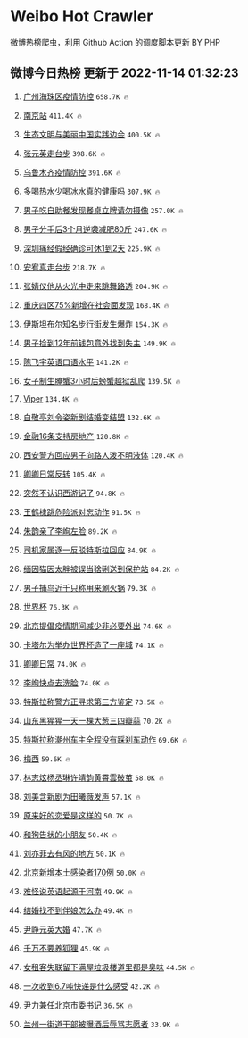 # Weibo Hot Crawler 



微博热榜爬虫，利用 Github Action 的调度脚本更新 BY PHP 


## 微博今日热榜 更新于 2022-11-14 01:32:23 
1. [广州海珠区疫情防控](https://s.weibo.com/weibo?q=%23%E5%B9%BF%E5%B7%9E%E6%B5%B7%E7%8F%A0%E5%8C%BA%E7%96%AB%E6%83%85%E9%98%B2%E6%8E%A7%23&t=31&band_rank=1&Refer=top) `658.7K 🔥` 

1. [南京站](https://s.weibo.com/weibo?q=%E5%8D%97%E4%BA%AC%E7%AB%99&t=31&band_rank=2&Refer=top) `411.4K 🔥` 

1. [生态文明与美丽中国实践边会](https://s.weibo.com/weibo?q=%23%E7%94%9F%E6%80%81%E6%96%87%E6%98%8E%E4%B8%8E%E7%BE%8E%E4%B8%BD%E4%B8%AD%E5%9B%BD%E5%AE%9E%E8%B7%B5%E8%BE%B9%E4%BC%9A%23&t=31&band_rank=3&Refer=top) `400.5K 🔥` 

1. [张元英走台步](https://s.weibo.com/weibo?q=%23%E5%BC%A0%E5%85%83%E8%8B%B1%E8%B5%B0%E5%8F%B0%E6%AD%A5%23&t=31&band_rank=4&Refer=top) `398.6K 🔥` 

1. [乌鲁木齐疫情防控](https://s.weibo.com/weibo?q=%23%E4%B9%8C%E9%B2%81%E6%9C%A8%E9%BD%90%E7%96%AB%E6%83%85%E9%98%B2%E6%8E%A7%23&t=31&band_rank=5&Refer=top) `391.6K 🔥` 

1. [多喝热水少喝冰水真的健康吗](https://s.weibo.com/weibo?q=%23%E5%A4%9A%E5%96%9D%E7%83%AD%E6%B0%B4%E5%B0%91%E5%96%9D%E5%86%B0%E6%B0%B4%E7%9C%9F%E7%9A%84%E5%81%A5%E5%BA%B7%E5%90%97%23&t=31&band_rank=6&Refer=top) `307.9K 🔥` 

1. [男子吃自助餐发现餐桌立牌请勿摄像](https://s.weibo.com/weibo?q=%23%E7%94%B7%E5%AD%90%E5%90%83%E8%87%AA%E5%8A%A9%E9%A4%90%E5%8F%91%E7%8E%B0%E9%A4%90%E6%A1%8C%E7%AB%8B%E7%89%8C%E8%AF%B7%E5%8B%BF%E6%91%84%E5%83%8F%23&t=31&band_rank=7&Refer=top) `257.0K 🔥` 

1. [男子分手后3个月逆袭减肥80斤](https://s.weibo.com/weibo?q=%23%E7%94%B7%E5%AD%90%E5%88%86%E6%89%8B%E5%90%8E3%E4%B8%AA%E6%9C%88%E9%80%86%E8%A2%AD%E5%87%8F%E8%82%A580%E6%96%A4%23&t=31&band_rank=8&Refer=top) `247.6K 🔥` 

1. [深圳痛经假经确诊可休1到2天](https://s.weibo.com/weibo?q=%23%E6%B7%B1%E5%9C%B3%E7%97%9B%E7%BB%8F%E5%81%87%E7%BB%8F%E7%A1%AE%E8%AF%8A%E5%8F%AF%E4%BC%911%E5%88%B02%E5%A4%A9%23&t=31&band_rank=9&Refer=top) `225.9K 🔥` 

1. [安宥真走台步](https://s.weibo.com/weibo?q=%23%E5%AE%89%E5%AE%A5%E7%9C%9F%E8%B5%B0%E5%8F%B0%E6%AD%A5%23&t=31&band_rank=10&Refer=top) `218.7K 🔥` 

1. [张婧仪他从火光中走来跳舞路透](https://s.weibo.com/weibo?q=%23%E5%BC%A0%E5%A9%A7%E4%BB%AA%E4%BB%96%E4%BB%8E%E7%81%AB%E5%85%89%E4%B8%AD%E8%B5%B0%E6%9D%A5%E8%B7%B3%E8%88%9E%E8%B7%AF%E9%80%8F%23&t=31&band_rank=11&Refer=top) `204.9K 🔥` 

1. [重庆四区75%新增在社会面发现](https://s.weibo.com/weibo?q=%23%E9%87%8D%E5%BA%86%E5%9B%9B%E5%8C%BA75%25%E6%96%B0%E5%A2%9E%E5%9C%A8%E7%A4%BE%E4%BC%9A%E9%9D%A2%E5%8F%91%E7%8E%B0%23&t=31&band_rank=12&Refer=top) `168.4K 🔥` 

1. [伊斯坦布尔知名步行街发生爆炸](https://s.weibo.com/weibo?q=%23%E4%BC%8A%E6%96%AF%E5%9D%A6%E5%B8%83%E5%B0%94%E7%9F%A5%E5%90%8D%E6%AD%A5%E8%A1%8C%E8%A1%97%E5%8F%91%E7%94%9F%E7%88%86%E7%82%B8%23&t=31&band_rank=13&Refer=top) `154.3K 🔥` 

1. [男子捡到12年前钱包意外找到失主](https://s.weibo.com/weibo?q=%23%E7%94%B7%E5%AD%90%E6%8D%A1%E5%88%B012%E5%B9%B4%E5%89%8D%E9%92%B1%E5%8C%85%E6%84%8F%E5%A4%96%E6%89%BE%E5%88%B0%E5%A4%B1%E4%B8%BB%23&t=31&band_rank=14&Refer=top) `149.9K 🔥` 

1. [陈飞宇英语口语水平](https://s.weibo.com/weibo?q=%23%E9%99%88%E9%A3%9E%E5%AE%87%E8%8B%B1%E8%AF%AD%E5%8F%A3%E8%AF%AD%E6%B0%B4%E5%B9%B3%23&t=31&band_rank=15&Refer=top) `141.2K 🔥` 

1. [女子制生腌蟹3小时后螃蟹越狱乱爬](https://s.weibo.com/weibo?q=%23%E5%A5%B3%E5%AD%90%E5%88%B6%E7%94%9F%E8%85%8C%E8%9F%B93%E5%B0%8F%E6%97%B6%E5%90%8E%E8%9E%83%E8%9F%B9%E8%B6%8A%E7%8B%B1%E4%B9%B1%E7%88%AC%23&t=31&band_rank=16&Refer=top) `139.5K 🔥` 

1. [Viper](https://s.weibo.com/weibo?q=Viper&t=31&band_rank=17&Refer=top) `134.4K 🔥` 

1. [白敬亭刘令姿新剧结婚变结盟](https://s.weibo.com/weibo?q=%23%E7%99%BD%E6%95%AC%E4%BA%AD%E5%88%98%E4%BB%A4%E5%A7%BF%E6%96%B0%E5%89%A7%E7%BB%93%E5%A9%9A%E5%8F%98%E7%BB%93%E7%9B%9F%23&t=31&band_rank=18&Refer=top) `132.6K 🔥` 

1. [金融16条支持房地产](https://s.weibo.com/weibo?q=%23%E9%87%91%E8%9E%8D16%E6%9D%A1%E6%94%AF%E6%8C%81%E6%88%BF%E5%9C%B0%E4%BA%A7%23&t=31&band_rank=19&Refer=top) `120.8K 🔥` 

1. [西安警方回应男子向路人泼不明液体](https://s.weibo.com/weibo?q=%23%E8%A5%BF%E5%AE%89%E8%AD%A6%E6%96%B9%E5%9B%9E%E5%BA%94%E7%94%B7%E5%AD%90%E5%90%91%E8%B7%AF%E4%BA%BA%E6%B3%BC%E4%B8%8D%E6%98%8E%E6%B6%B2%E4%BD%93%23&t=31&band_rank=20&Refer=top) `120.4K 🔥` 

1. [卿卿日常反转](https://s.weibo.com/weibo?q=%23%E5%8D%BF%E5%8D%BF%E6%97%A5%E5%B8%B8%E5%8F%8D%E8%BD%AC%23&t=31&band_rank=21&Refer=top) `105.4K 🔥` 

1. [突然不认识西游记了](https://s.weibo.com/weibo?q=%23%E7%AA%81%E7%84%B6%E4%B8%8D%E8%AE%A4%E8%AF%86%E8%A5%BF%E6%B8%B8%E8%AE%B0%E4%BA%86%23&t=31&band_rank=22&Refer=top) `94.8K 🔥` 

1. [王鹤棣跳危险派对忘动作](https://s.weibo.com/weibo?q=%23%E7%8E%8B%E9%B9%A4%E6%A3%A3%E8%B7%B3%E5%8D%B1%E9%99%A9%E6%B4%BE%E5%AF%B9%E5%BF%98%E5%8A%A8%E4%BD%9C%23&t=31&band_rank=23&Refer=top) `91.5K 🔥` 

1. [朱韵亲了李峋左脸](https://s.weibo.com/weibo?q=%23%E6%9C%B1%E9%9F%B5%E4%BA%B2%E4%BA%86%E6%9D%8E%E5%B3%8B%E5%B7%A6%E8%84%B8%23&t=31&band_rank=24&Refer=top) `89.2K 🔥` 

1. [司机家属逐一反驳特斯拉回应](https://s.weibo.com/weibo?q=%23%E5%8F%B8%E6%9C%BA%E5%AE%B6%E5%B1%9E%E9%80%90%E4%B8%80%E5%8F%8D%E9%A9%B3%E7%89%B9%E6%96%AF%E6%8B%89%E5%9B%9E%E5%BA%94%23&t=31&band_rank=25&Refer=top) `84.9K 🔥` 

1. [缅因猫因太胖被误当猞猁送到保护站](https://s.weibo.com/weibo?q=%23%E7%BC%85%E5%9B%A0%E7%8C%AB%E5%9B%A0%E5%A4%AA%E8%83%96%E8%A2%AB%E8%AF%AF%E5%BD%93%E7%8C%9E%E7%8C%81%E9%80%81%E5%88%B0%E4%BF%9D%E6%8A%A4%E7%AB%99%23&t=31&band_rank=26&Refer=top) `84.2K 🔥` 

1. [男子捕鸟近千只称用来涮火锅](https://s.weibo.com/weibo?q=%23%E7%94%B7%E5%AD%90%E6%8D%95%E9%B8%9F%E8%BF%91%E5%8D%83%E5%8F%AA%E7%A7%B0%E7%94%A8%E6%9D%A5%E6%B6%AE%E7%81%AB%E9%94%85%23&t=31&band_rank=27&Refer=top) `79.3K 🔥` 

1. [世界杯](https://s.weibo.com/weibo?q=%23%E4%B8%96%E7%95%8C%E6%9D%AF%23&t=31&band_rank=28&Refer=top) `76.3K 🔥` 

1. [北京提倡疫情期间减少非必要外出](https://s.weibo.com/weibo?q=%23%E5%8C%97%E4%BA%AC%E6%8F%90%E5%80%A1%E7%96%AB%E6%83%85%E6%9C%9F%E9%97%B4%E5%87%8F%E5%B0%91%E9%9D%9E%E5%BF%85%E8%A6%81%E5%A4%96%E5%87%BA%23&t=31&band_rank=29&Refer=top) `74.6K 🔥` 

1. [卡塔尔为举办世界杯造了一座城](https://s.weibo.com/weibo?q=%23%E5%8D%A1%E5%A1%94%E5%B0%94%E4%B8%BA%E4%B8%BE%E5%8A%9E%E4%B8%96%E7%95%8C%E6%9D%AF%E9%80%A0%E4%BA%86%E4%B8%80%E5%BA%A7%E5%9F%8E%23&t=31&band_rank=30&Refer=top) `74.1K 🔥` 

1. [卿卿日常](https://s.weibo.com/weibo?q=%E5%8D%BF%E5%8D%BF%E6%97%A5%E5%B8%B8&t=31&band_rank=31&Refer=top) `74.0K 🔥` 

1. [李峋快点去洗脸](https://s.weibo.com/weibo?q=%23%E6%9D%8E%E5%B3%8B%E5%BF%AB%E7%82%B9%E5%8E%BB%E6%B4%97%E8%84%B8%23&t=31&band_rank=32&Refer=top) `74.0K 🔥` 

1. [特斯拉称警方正寻求第三方鉴定](https://s.weibo.com/weibo?q=%23%E7%89%B9%E6%96%AF%E6%8B%89%E7%A7%B0%E8%AD%A6%E6%96%B9%E6%AD%A3%E5%AF%BB%E6%B1%82%E7%AC%AC%E4%B8%89%E6%96%B9%E9%89%B4%E5%AE%9A%23&t=31&band_rank=33&Refer=top) `73.5K 🔥` 

1. [山东黑猩猩一天一棵大葱三四瓣蒜](https://s.weibo.com/weibo?q=%23%E5%B1%B1%E4%B8%9C%E9%BB%91%E7%8C%A9%E7%8C%A9%E4%B8%80%E5%A4%A9%E4%B8%80%E6%A3%B5%E5%A4%A7%E8%91%B1%E4%B8%89%E5%9B%9B%E7%93%A3%E8%92%9C%23&t=31&band_rank=34&Refer=top) `70.2K 🔥` 

1. [特斯拉称潮州车主全程没有踩刹车动作](https://s.weibo.com/weibo?q=%23%E7%89%B9%E6%96%AF%E6%8B%89%E7%A7%B0%E6%BD%AE%E5%B7%9E%E8%BD%A6%E4%B8%BB%E5%85%A8%E7%A8%8B%E6%B2%A1%E6%9C%89%E8%B8%A9%E5%88%B9%E8%BD%A6%E5%8A%A8%E4%BD%9C%23&t=31&band_rank=35&Refer=top) `69.6K 🔥` 

1. [梅西](https://s.weibo.com/weibo?q=%E6%A2%85%E8%A5%BF&t=31&band_rank=36&Refer=top) `59.6K 🔥` 

1. [林志炫杨丞琳许靖韵黄霄雲破茧](https://s.weibo.com/weibo?q=%23%E6%9E%97%E5%BF%97%E7%82%AB%E6%9D%A8%E4%B8%9E%E7%90%B3%E8%AE%B8%E9%9D%96%E9%9F%B5%E9%BB%84%E9%9C%84%E9%9B%B2%E7%A0%B4%E8%8C%A7%23&t=31&band_rank=37&Refer=top) `58.0K 🔥` 

1. [刘美含新剧为田曦薇发声](https://s.weibo.com/weibo?q=%23%E5%88%98%E7%BE%8E%E5%90%AB%E6%96%B0%E5%89%A7%E4%B8%BA%E7%94%B0%E6%9B%A6%E8%96%87%E5%8F%91%E5%A3%B0%23&t=31&band_rank=38&Refer=top) `57.1K 🔥` 

1. [原来好的恋爱是这样的](https://s.weibo.com/weibo?q=%23%E5%8E%9F%E6%9D%A5%E5%A5%BD%E7%9A%84%E6%81%8B%E7%88%B1%E6%98%AF%E8%BF%99%E6%A0%B7%E7%9A%84%23&t=31&band_rank=39&Refer=top) `50.7K 🔥` 

1. [和狗告状的小朋友](https://s.weibo.com/weibo?q=%23%E5%92%8C%E7%8B%97%E5%91%8A%E7%8A%B6%E7%9A%84%E5%B0%8F%E6%9C%8B%E5%8F%8B%23&t=31&band_rank=40&Refer=top) `50.4K 🔥` 

1. [刘亦菲去有风的地方](https://s.weibo.com/weibo?q=%23%E5%88%98%E4%BA%A6%E8%8F%B2%E5%8E%BB%E6%9C%89%E9%A3%8E%E7%9A%84%E5%9C%B0%E6%96%B9%23&t=31&band_rank=41&Refer=top) `50.1K 🔥` 

1. [北京新增本土感染者170例](https://s.weibo.com/weibo?q=%23%E5%8C%97%E4%BA%AC%E6%96%B0%E5%A2%9E%E6%9C%AC%E5%9C%9F%E6%84%9F%E6%9F%93%E8%80%85170%E4%BE%8B%23&t=31&band_rank=42&Refer=top) `50.0K 🔥` 

1. [难怪说英语起源于河南](https://s.weibo.com/weibo?q=%23%E9%9A%BE%E6%80%AA%E8%AF%B4%E8%8B%B1%E8%AF%AD%E8%B5%B7%E6%BA%90%E4%BA%8E%E6%B2%B3%E5%8D%97%23&t=31&band_rank=43&Refer=top) `49.9K 🔥` 

1. [结婚找不到伴娘怎么办](https://s.weibo.com/weibo?q=%23%E7%BB%93%E5%A9%9A%E6%89%BE%E4%B8%8D%E5%88%B0%E4%BC%B4%E5%A8%98%E6%80%8E%E4%B9%88%E5%8A%9E%23&t=31&band_rank=44&Refer=top) `49.4K 🔥` 

1. [尹峥元英大婚](https://s.weibo.com/weibo?q=%23%E5%B0%B9%E5%B3%A5%E5%85%83%E8%8B%B1%E5%A4%A7%E5%A9%9A%23&t=31&band_rank=45&Refer=top) `47.7K 🔥` 

1. [千万不要养狐狸](https://s.weibo.com/weibo?q=%23%E5%8D%83%E4%B8%87%E4%B8%8D%E8%A6%81%E5%85%BB%E7%8B%90%E7%8B%B8%23&t=31&band_rank=46&Refer=top) `45.9K 🔥` 

1. [女租客失联留下满屋垃圾楼道里都是臭味](https://s.weibo.com/weibo?q=%23%E5%A5%B3%E7%A7%9F%E5%AE%A2%E5%A4%B1%E8%81%94%E7%95%99%E4%B8%8B%E6%BB%A1%E5%B1%8B%E5%9E%83%E5%9C%BE%E6%A5%BC%E9%81%93%E9%87%8C%E9%83%BD%E6%98%AF%E8%87%AD%E5%91%B3%23&t=31&band_rank=47&Refer=top) `44.5K 🔥` 

1. [一次收到6.7吨快递是什么感受](https://s.weibo.com/weibo?q=%23%E4%B8%80%E6%AC%A1%E6%94%B6%E5%88%B06.7%E5%90%A8%E5%BF%AB%E9%80%92%E6%98%AF%E4%BB%80%E4%B9%88%E6%84%9F%E5%8F%97%23&t=31&band_rank=48&Refer=top) `42.2K 🔥` 

1. [尹力兼任北京市委书记](https://s.weibo.com/weibo?q=%23%E5%B0%B9%E5%8A%9B%E5%85%BC%E4%BB%BB%E5%8C%97%E4%BA%AC%E5%B8%82%E5%A7%94%E4%B9%A6%E8%AE%B0%23&t=31&band_rank=49&Refer=top) `36.5K 🔥` 

1. [兰州一街道干部被曝酒后辱骂志愿者](https://s.weibo.com/weibo?q=%23%E5%85%B0%E5%B7%9E%E4%B8%80%E8%A1%97%E9%81%93%E5%B9%B2%E9%83%A8%E8%A2%AB%E6%9B%9D%E9%85%92%E5%90%8E%E8%BE%B1%E9%AA%82%E5%BF%97%E6%84%BF%E8%80%85%23&t=31&band_rank=50&Refer=top) `33.9K 🔥` 

